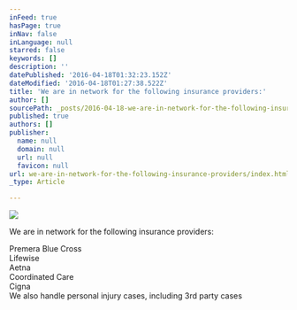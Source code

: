 ```yaml
---
inFeed: true
hasPage: true
inNav: false
inLanguage: null
starred: false
keywords: []
description: ''
datePublished: '2016-04-18T01:32:23.152Z'
dateModified: '2016-04-18T01:27:38.522Z'
title: 'We are in network for the following insurance providers:'
author: []
sourcePath: _posts/2016-04-18-we-are-in-network-for-the-following-insurance-providers.md
published: true
authors: []
publisher:
  name: null
  domain: null
  url: null
  favicon: null
url: we-are-in-network-for-the-following-insurance-providers/index.html
_type: Article

---
```

![](https://the-grid-user-content.s3-us-west-2.amazonaws.com/302ecdfb-9c09-40b6-882f-c04c9fd6c43b.jpg)

We are in network for the following insurance providers:

Premera Blue Cross  
Lifewise  
Aetna  
Coordinated Care  
Cigna  
We also handle personal injury cases, including 3rd party cases